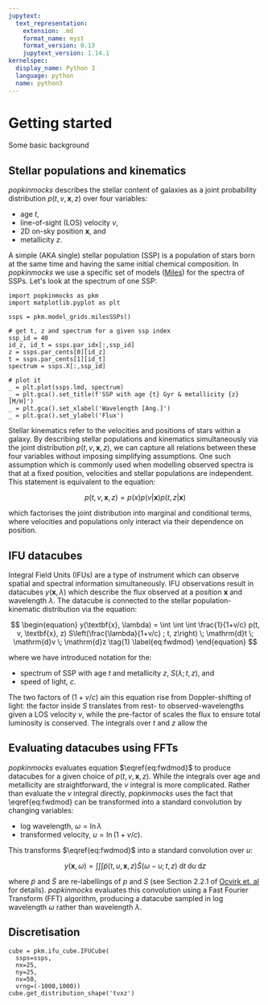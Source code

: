 ```yaml
---
jupytext:
  text_representation:
    extension: .md
    format_name: myst
    format_version: 0.13
    jupytext_version: 1.14.1
kernelspec:
  display_name: Python 3
  language: python
  name: python3
---
```


# Getting started

Some basic background 

## Stellar populations and kinematics

_popkinmocks_ describes the stellar content of galaxies as a joint probability distribution $p(t, v, \textbf{x}, z)$ over four variables:

* age $t$,
* line-of-sight (LOS) velocity $v$,
* 2D on-sky position $\mathbf{x}$, and
* metallicity $z$.

A simple (AKA single) stellar population (SSP) is a population of stars born at the same time and having the same initial chemical composition. In _popkinmocks_ we use a specific set of models ([Miles](http://miles.iac.es/pages/ssp-models.php)) for the spectra of SSPs. Let's look at the spectrum of one SSP:

```{code-cell}
import popkinmocks as pkm
import matplotlib.pyplot as plt

ssps = pkm.model_grids.milesSSPs()

# get t, z and spectrum for a given ssp index
ssp_id = 40
id_z, id_t = ssps.par_idx[:,ssp_id]
z = ssps.par_cents[0][id_z]
t = ssps.par_cents[1][id_t]
spectrum = ssps.X[:,ssp_id]

# plot it
_ = plt.plot(ssps.lmd, spectrum)
_ = plt.gca().set_title(f'SSP with age {t} Gyr & metallicity {z} [M/H]')
_ = plt.gca().set_xlabel('Wavelength [Ang.]')
_ = plt.gca().set_ylabel('Flux')
```

Stellar kinematics refer to the velocities and positions of stars within a galaxy. By describing stellar populations and kinematics simultaneously via the joint distribution $p(t, v, \textbf{x}, z)$, we can capture all relations between these four variables without imposing simplifying assumptions. One such assumption which is commonly used when modelling observed spectra is that at a fixed position, velocities and stellar populations are independent. This statement is equivalent to the equation:

$$
p(t, v, \textbf{x}, z) = p(x) p(v|\textbf{x}) p(t,z|\textbf{x})
$$

which factorises the joint distribution into marginal and conditional terms, where velocities and populations only interact via their dependence on position.

## IFU datacubes

Integral Field Units (IFUs) are a type of instrument which can observe spatial and spectral information simultaneously. IFU observations result in datacubes $y(\textbf{x}, \lambda)$ which describe the flux observed at a position $\textbf{x}$ and wavelength $\lambda$. The datacube is connected to the stellar population-kinematic distribution via the equation:

$$
\begin{equation}
  y(\textbf{x}, \lambda) = \int \int \int 
    \frac{1}{1+v/c} p(t, v, \textbf{x}, z) S\left(\frac{\lambda}{1+v/c} ; t, z\right) 
    \; \mathrm{d}t \; \mathrm{d}v \; \mathrm{d}z
  \tag{1}
  \label{eq:fwdmod}
\end{equation}
$$

where we have introduced notation for the:

* spectrum of SSP with age $t$ and metallicity $z$, $S(\lambda ; t, z)$, and
* speed of light, $c$.

The two factors of $(1+v/c)$ ain this equation rise from Doppler-shifting of light: the factor inside $S$ translates from rest- to observed-wavelengths given a LOS velocity $v$, while the pre-factor of scales the flux to ensure total luminosity is conserved. The integrals over $t$ and $z$ allow the 

## Evaluating datacubes using FFTs

_popkinmocks_ evaluates equation $\eqref{eq:fwdmod}$ to produce datacubes for a given choice of $p(t, v, \textbf{x}, z)$. While the integrals over age and metallicity are straightforward, the $v$ integral is more complicated. Rather than evaluate the $v$ integral directly, _popkinmocks_ uses the fact that \eqref{eq:fwdmod} can be transformed into a standard convolution by changing variables:

* log wavelength, $\omega = \ln \lambda$
* transformed velocity, $u = \ln(1 + v/c)$.

This transforms $\eqref{eq:fwdmod}$ into a standard convolution over $u$:

$$
\begin{equation}
  y(\textbf{x}, \omega) = \int \int \int 
    \tilde{p}(t, u, \textbf{x}, z) \tilde{S}\left(\omega - u; t, z\right) 
    \; \mathrm{d}t \; \mathrm{d}u \; \mathrm{d}z
  \label{eq:fwdmod_transformed}
\end{equation}
$$

where $\tilde{p}$ and $\tilde{S}$ are re-labellings of $p$ and $S$ (see Section 2.2.1 of [Ocvirk et. al](https://ui.adsabs.harvard.edu/abs/2006MNRAS.365...74O/abstract) for details). _popkinmocks_ evaluates this convolution using a Fast Fourier Transform (FFT) algorithm, producing a datacube sampled in log wavelength $\omega$ rather than wavelength $\lambda$.

## Discretisation


```{code-cell}
cube = pkm.ifu_cube.IFUCube(
  ssps=ssps, 
  nx=25, 
  ny=25, 
  nv=50, 
  vrng=(-1000,1000))
cube.get_distribution_shape('tvxz')
```